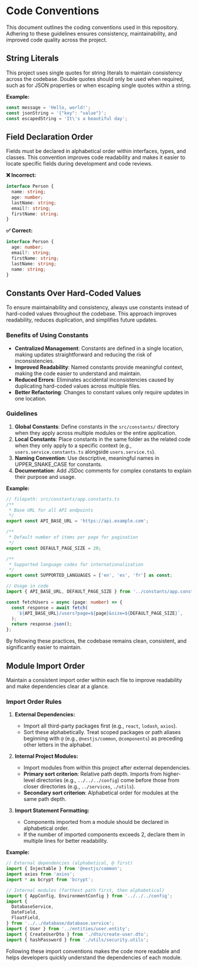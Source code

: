 # Code Conventions

This document outlines the coding conventions used in this repository. Adhering to these guidelines ensures consistency, maintainability, and improved code quality across the project.

## String Literals

This project uses single quotes for string literals to maintain consistency across the codebase. Double quotes should only be used when required, such as for JSON properties or when escaping single quotes within a string.

**Example:**

```typescript
const message = 'Hello, world!';
const jsonString = '{"key": "value"}';
const escapedString = 'It\'s a beautiful day';
```

## Field Declaration Order

Fields must be declared in alphabetical order within interfaces, types, and classes. This convention improves code readability and makes it easier to locate specific fields during development and code reviews.

**❌ Incorrect:**

```typescript
interface Person {
  name: string;
  age: number;
  lastName: string;
  email?: string;
  firstName: string;
}
```

**✅ Correct:**

```typescript
interface Person {
  age: number;
  email?: string;
  firstName: string;
  lastName: string;
  name: string;
}
```

## Constants Over Hard-Coded Values

To ensure maintainability and consistency, always use constants instead of hard-coded values throughout the codebase. This approach improves readability, reduces duplication, and simplifies future updates.

### Benefits of Using Constants

- **Centralized Management**: Constants are defined in a single location, making updates straightforward and reducing the risk of inconsistencies.
- **Improved Readability**: Named constants provide meaningful context, making the code easier to understand and maintain.
- **Reduced Errors**: Eliminates accidental inconsistencies caused by duplicating hard-coded values across multiple files.
- **Better Refactoring**: Changes to constant values only require updates in one location.

### Guidelines

1. **Global Constants**: Define constants in the `src/constants/` directory when they apply across multiple modules or the entire application.
2. **Local Constants**: Place constants in the same folder as the related code when they only apply to a specific context (e.g., `users.service.constants.ts` alongside `users.service.ts`).
3. **Naming Convention**: Use descriptive, meaningful names in UPPER_SNAKE_CASE for constants.
4. **Documentation**: Add JSDoc comments for complex constants to explain their purpose and usage.

**Example:**

```typescript
// filepath: src/constants/app.constants.ts
/**
 * Base URL for all API endpoints
 */
export const API_BASE_URL = 'https://api.example.com';

/**
 * Default number of items per page for pagination
 */
export const DEFAULT_PAGE_SIZE = 20;

/**
 * Supported language codes for internationalization
 */
export const SUPPORTED_LANGUAGES = ['en', 'es', 'fr'] as const;
```

```typescript
// Usage in code
import { API_BASE_URL, DEFAULT_PAGE_SIZE } from '../constants/app.constants';

const fetchUsers = async (page: number) => {
  const response = await fetch(
    `${API_BASE_URL}/users?page=${page}&size=${DEFAULT_PAGE_SIZE}`,
  );
  return response.json();
};
```

By following these practices, the codebase remains clean, consistent, and significantly easier to maintain.

## Module Import Order

Maintain a consistent import order within each file to improve readability and make dependencies clear at a glance.

### Import Order Rules

1. **External Dependencies:**
   - Import all third-party packages first (e.g., `react`, `lodash`, `axios`).
   - Sort these alphabetically. Treat scoped packages or path aliases beginning with `@` (e.g., `@nestjs/common`, `@components`) as preceding other letters in the alphabet.

2. **Internal Project Modules:**
   - Import modules from within this project after external dependencies.
   - **Primary sort criterion**: Relative path depth. Imports from higher-level directories (e.g., `../../../config`) come before those from closer directories (e.g., `../services`, `./utils`).
   - **Secondary sort criterion**: Alphabetical order for modules at the same path depth.

3. **Import Statement Formatting:**
   - Components imported from a module should be declared in alphabetical order.
   - If the number of imported components exceeds 2, declare them in multiple lines for better readability.

**Example:**

```typescript
// External dependencies (alphabetical, @ first)
import { Injectable } from '@nestjs/common';
import axios from 'axios';
import * as bcrypt from 'bcrypt';

// Internal modules (farthest path first, then alphabetical)
import { AppConfig, EnvironmentConfig } from '../../../config';
import {
  DatabaseService,
  DateField,
  FloatField,
} from '../../database/database.service';
import { User } from '../entities/user.entity';
import { CreateUserDto } from './dto/create-user.dto';
import { hashPassword } from './utils/security.utils';
```

Following these import conventions makes the code more readable and helps developers quickly understand the dependencies of each module.
